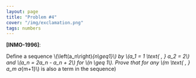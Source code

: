 ```yaml
---
layout: page
title: "Problem #4"
cover: "/img/exclamation.png"
tags: numbers
---
```


**[INMO-1996]**: 

Define a sequence \\(\left(a_n\right)_{n\geq1}\\) by \\(a_1 = 1 \text{ , } a_2 = 2\\) and \\(a_n = 2a_n - a_n + 2\\) for \\(n \geq 1\\). Prove that for any \\(m \text{ , } a_m a_{m+1}\\) is also a term in the sequence)
